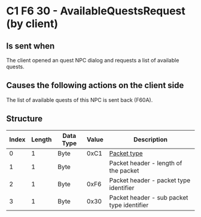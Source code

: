 # C1 F6 30 - AvailableQuestsRequest (by client)

## Is sent when

The client opened an quest NPC dialog and requests a list of available quests.

## Causes the following actions on the client side

The list of available quests of this NPC is sent back (F60A).

## Structure

| Index | Length | Data Type | Value | Description |
|-------|--------|-----------|-------|-------------|
| 0 | 1 |   Byte   | 0xC1  | [Packet type](PacketTypes.md) |
| 1 | 1 |    Byte   |      | Packet header - length of the packet |
| 2 | 1 |    Byte   | 0xF6  | Packet header - packet type identifier |
| 3 | 1 |    Byte   | 0x30  | Packet header - sub packet type identifier |